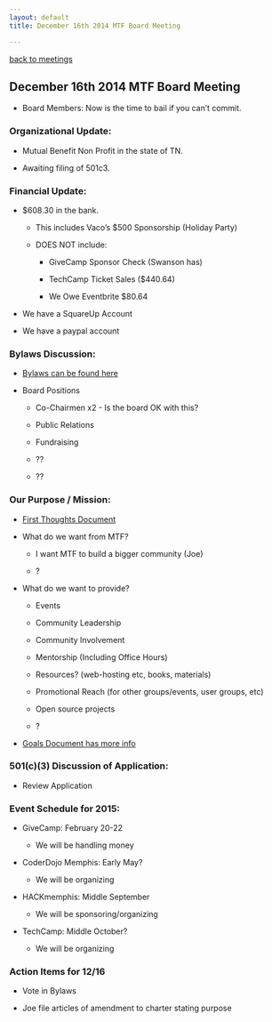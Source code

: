 ```yaml
---
layout: default
title: December 16th 2014 MTF Board Meeting

---
```

[back to meetings](/meetings)

## December 16th 2014 MTF Board Meeting

* Board Members: Now is the time to bail if you can’t commit.

### Organizational Update:

* Mutual Benefit Non Profit in the state of TN. 

* Awaiting filing of 501c3.

### Financial Update:

* $608.30 in the bank.

    * This includes Vaco’s $500 Sponsorship (Holiday Party)

    * DOES NOT include:

        * GiveCamp Sponsor Check (Swanson has)

        * TechCamp Ticket Sales ($440.64)

        * We Owe Eventbrite $80.64

* We have a SquareUp Account

* We have a paypal account

### Bylaws Discussion:

* [Bylaws can be found here](https://docs.google.com/a/joeferguson.me/document/d/1nU4lsOiKq5HtmhtbfLpVobHscGgzwUin2hius5g8tls)

* Board Positions

    * Co-Chairmen x2 - Is the board OK with this?

    * Public Relations

    * Fundraising

    * ??

    * ??

### Our Purpose / Mission:

* [First Thoughts Document](https://docs.google.com/a/joeferguson.me/document/d/1NeYdhKK9H8RsTYoJlTLKLGVEjEGf1Kl7ZRLUG-RWtyE/edit)

* What do we want from MTF?

    * I want MTF to build a bigger community (Joe)

    * ?

* What do we want to provide?

    * Events

    * Community Leadership

    * Community Involvement

    * Mentorship (Including Office Hours)

    * Resources? (web-hosting etc, books, materials)

    * Promotional Reach (for other groups/events, user groups, etc)

    * Open source projects

    * ?

* [Goals Document has more info](https://docs.google.com/a/joeferguson.me/document/d/1KNKQOFz9-PU1iOebq987fnFvQpz8uYi7XVnqqDVtDUU/edit?usp=drive_web)

### 501(c)(3) Discussion of Application:

* Review Application

### Event Schedule for 2015:

* GiveCamp: February 20-22

    * We will be handling money

* CoderDojo Memphis: Early May?

    * We will be organizing

* HACKmemphis: Middle September

    * We will be sponsoring/organizing

* TechCamp: Middle October?

    * We will be organizing

### Action Items for 12/16

* Vote in Bylaws

* Joe file articles of amendment to charter stating purpose